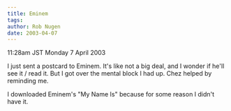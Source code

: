 ```yaml
---
title: Eminem
tags: 
author: Rob Nugen
date: 2003-04-07
---
```


<p class=date>11:28am JST Monday 7 April 2003</p>

<p>I just sent a postcard to Eminem.  It's like not a big deal, and I
wonder if he'll see it / read it.  But I got over the mental block I
had up.  Chez helped by reminding me.</p>

<p>I downloaded Eminem's "My Name Is" because for some reason I didn't
have it.</p>
